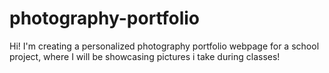 # photography-portfolio

Hi! I'm creating a personalized photography portfolio webpage for a school project, where I will be showcasing pictures i take during classes! 